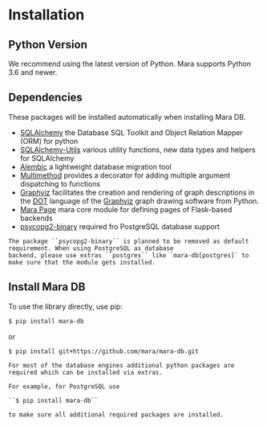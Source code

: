 Installation
============

Python Version
--------------

We recommend using the latest version of Python. Mara supports Python
3.6 and newer.

Dependencies
------------

These packages will be installed automatically when installing Mara DB.

* [SQLAlchemy] the Database SQL Toolkit and Object Relation Mapper (ORM) for python
* [SQLAlchemy-Utils] various utility functions, new data types and helpers for SQLAlchemy
* [Alembic] a lightweight database migration tool
* [Multimethod] provides a decorator for adding multiple argument dispatching to functions
* [Graphviz] facilitates the creation and rendering of graph descriptions in the [DOT](https://www.graphviz.org/doc/info/lang.html) language of the [Graphviz](https://www.graphviz.org/) graph drawing software from Python.
* [Mara Page] mara core module for defining pages of Flask-based backends
* [psycopg2-binary] required fro PostgreSQL database support

[SQLAlchemy]: https://www.sqlalchemy.org/
[SQLAlchemy-Utils]: https://sqlalchemy-utils.readthedocs.io/
[Alembic]: https://pygments.org/
[Multimethod]: https://pypi.org/project/multimethod/
[Graphviz]: https://graphviz.readthedocs.io/
[Mara Page]: https://mara-page.readthedocs.io/
[psycopg2-binary]: https://pypi.org/project/psycopg2-binary/

```{warning}
The package ``psycopg2-binary`` is planned to be removed as default requirement. When using PostgreSQL as database
backend, please use extras ``postgres`` like `mara-db[postgres]` to make sure that the module gets installed.
```

Install Mara DB
---------------

To use the library directly, use pip:

``` bash
$ pip install mara-db
```

or

``` bash
$ pip install git+https://github.com/mara/mara-db.git
```

```{note} Using extras
For most of the database engines additional python packages are required which can be installed via extras.

For example, for PostgreSQL use

``$ pip install mara-db``

to make sure all additional required packages are installed.
```